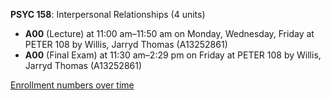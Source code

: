 **PSYC 158**: Interpersonal Relationships (4 units)

- **A00** (Lecture) at 11:00 am–11:50 am on Monday, Wednesday, Friday at PETER 108 by Willis, Jarryd Thomas (A13252861)
- **A00** (Final Exam) at 11:30 am–2:29 pm on Friday at PETER 108 by Willis, Jarryd Thomas (A13252861)

[Enrollment numbers over time](./PSYC158.tsv)
